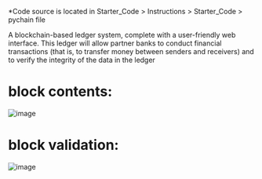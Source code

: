 *Code source is located in Starter_Code > Instructions > Starter_Code > pychain file

A blockchain-based ledger system, complete with a user-friendly web interface. This ledger will allow partner banks to conduct financial transactions (that is, to transfer money between senders and receivers) and to verify the integrity of the data in the ledger

# block contents:
![image](https://user-images.githubusercontent.com/117700691/235380531-819cd117-8891-4cf7-b528-adccc071140b.png)

# block validation:
![image](https://user-images.githubusercontent.com/117700691/235380575-22b4be10-c7b3-4e5d-a1e9-2b11f8cf2b02.png)
